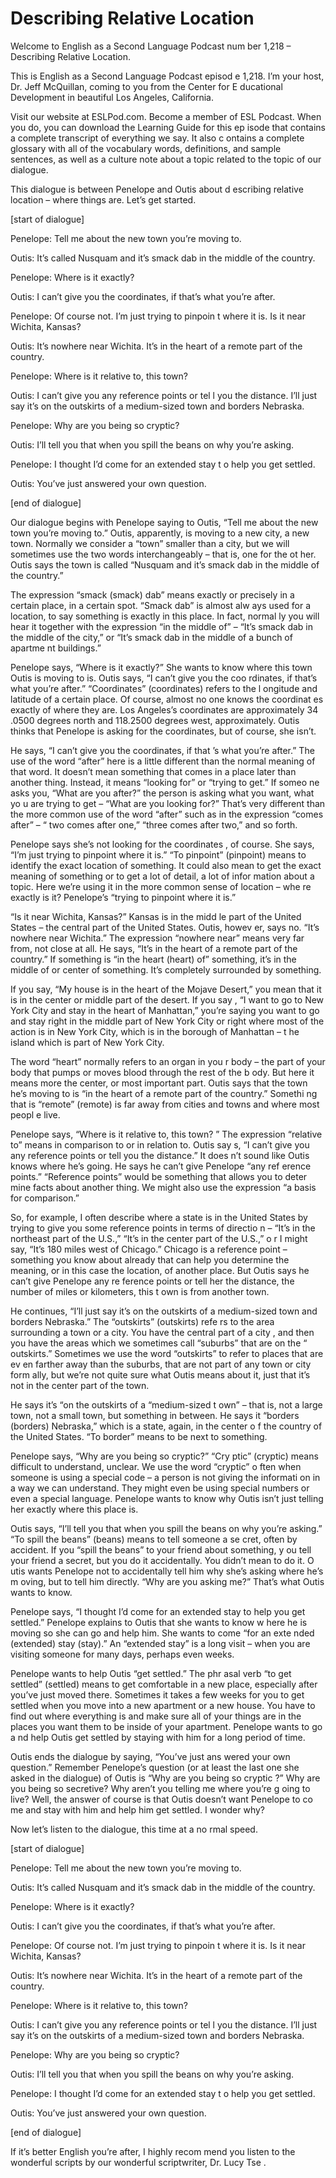 # Describing Relative Location

Welcome to English as a Second Language Podcast num ber 1,218 – Describing Relative Location.

This is English as a Second Language Podcast episod e 1,218. I’m your host, Dr. Jeff McQuillan, coming to you from the Center for E ducational Development in beautiful Los Angeles, California.

Visit our website at ESLPod.com. Become a member of  ESL Podcast. When you do, you can download the Learning Guide for this ep isode that contains a complete transcript of everything we say. It also c ontains a complete glossary with all of the vocabulary words, definitions, and sample sentences, as well as a culture note about a topic related to the topic of our dialogue.

This dialogue is between Penelope and Outis about d escribing relative location – where things are. Let’s get started.

[start of dialogue]

Penelope: Tell me about the new town you’re moving to.

Outis: It’s called Nusquam and it’s smack dab in the middle of the country.

Penelope: Where is it exactly?

Outis: I can’t give you the coordinates, if that’s what you’re after.

Penelope: Of course not. I’m just trying to pinpoin t where it is. Is it near Wichita, Kansas?

Outis: It’s nowhere near Wichita. It’s in the heart  of a remote part of the country.

Penelope: Where is it relative to, this town?

Outis: I can’t give you any reference points or tel l you the distance. I’ll just say it’s on the outskirts of a medium-sized town and borders  Nebraska.

Penelope: Why are you being so cryptic?

Outis: I’ll tell you that when you spill the beans on why you’re asking.

Penelope: I thought I’d come for an extended stay t o help you get settled.

Outis: You’ve just answered your own question.

[end of dialogue]

Our dialogue begins with Penelope saying to Outis, “Tell me about the new town you’re moving to.” Outis, apparently, is moving to a new city, a new town. Normally we consider a “town” smaller than a city, but we will sometimes use the two words interchangeably – that is, one for the ot her. Outis says the town is called “Nusquam and it’s smack dab in the middle of  the country.”

The expression “smack (smack) dab” means exactly or  precisely in a certain place, in a certain spot. “Smack dab” is almost alw ays used for a location, to say something is exactly in this place. In fact, normal ly you will hear it together with the expression “in the middle of” – “It’s smack dab  in the middle of the city,” or “It’s smack dab in the middle of a bunch of apartme nt buildings.”

Penelope says, “Where is it exactly?” She wants to know where this town Outis is moving to is. Outis says, “I can’t give you the coo rdinates, if that’s what you’re after.” “Coordinates” (coordinates) refers to the l ongitude and latitude of a certain place. Of course, almost no one knows the coordinat es exactly of where they are. Los Angeles’s coordinates are approximately 34 .0500 degrees north and 118.2500 degrees west, approximately. Outis thinks that Penelope is asking for the coordinates, but of course, she isn’t.

He says, “I can’t give you the coordinates, if that ’s what you’re after.” The use of the word “after” here is a little different than the normal meaning of that word. It doesn’t mean something that comes in a place later than another thing. Instead, it means “looking for” or “trying to get.” If someo ne asks you, “What are you after?” the person is asking what you want, what yo u are trying to get – “What are you looking for?” That’s very different than the more common use of the word “after” such as in the expression “comes after” – “ two comes after one,” “three comes after two,” and so forth.

Penelope says she’s not looking for the coordinates , of course. She says, “I’m just trying to pinpoint where it is.” “To pinpoint”  (pinpoint) means to identify the exact location of something. It could also mean to get the exact meaning of something or to get a lot of detail, a lot of infor mation about a topic. Here we’re using it in the more common sense of location – whe re exactly is it? Penelope’s “trying to pinpoint where it is.”

“Is it near Wichita, Kansas?” Kansas is in the midd le part of the United States – the central part of the United States. Outis, howev er, says no. “It’s nowhere near Wichita.” The expression “nowhere near” means very far from, not close at all. He says, “It’s in the heart of a remote part of the  country.” If something is “in the heart (heart) of” something, it’s in the middle of or center of something. It’s completely surrounded by something.

If you say, “My house is in the heart of the Mojave  Desert,” you mean that it is in the center or middle part of the desert. If you say , “I want to go to New York City and stay in the heart of Manhattan,” you’re saying you want to go and stay right in the middle part of New York City or right where most of the action is in New York City, which is in the borough of Manhattan – t he island which is part of New York City.

The word “heart” normally refers to an organ in you r body – the part of your body that pumps or moves blood through the rest of the b ody. But here it means more the center, or most important part. Outis says that  the town he’s moving to is “in the heart of a remote part of the country.” Somethi ng that is “remote” (remote) is far away from cities and towns and where most peopl e live.

Penelope says, “Where is it relative to, this town? ” The expression “relative to” means in comparison to or in relation to. Outis say s, “I can’t give you any reference points or tell you the distance.” It does n’t sound like Outis knows where he’s going. He says he can’t give Penelope “any ref erence points.” “Reference points” would be something that allows you to deter mine facts about another thing. We might also use the expression “a basis for comparison.”

So, for example, I often describe where a state is in the United States by trying to give you some reference points in terms of directio n – “It’s in the northeast part of the U.S.,” “It’s in the center part of the U.S.,” o r I might say, “It’s 180 miles west of Chicago.” Chicago is a reference point – something you know about already that can help you determine the meaning, or in this case  the location, of another place. But Outis says he can’t give Penelope any re ference points or tell her the distance, the number of miles or kilometers, this t own is from another town.

He continues, “I’ll just say it’s on the outskirts of a medium-sized town and borders Nebraska.” The “outskirts” (outskirts) refe rs to the area surrounding a town or a city. You have the central part of a city , and then you have the areas which we sometimes call “suburbs” that are on the “ outskirts.” Sometimes we use the word “outskirts” to refer to places that are ev en farther away than the suburbs, that are not part of any town or city form ally, but we’re not quite sure what Outis means about it, just that it’s not in the center part of the town.

 He says it’s “on the outskirts of a “medium-sized t own” – that is, not a large town, not a small town, but something in between. He says  it “borders (borders) Nebraska,” which is a state, again, in the center o f the country of the United States. “To border” means to be next to something.

Penelope says, “Why are you being so cryptic?” “Cry ptic” (cryptic) means difficult to understand, unclear. We use the word “cryptic” o ften when someone is using a special code – a person is not giving the informati on in a way we can understand. They might even be using special numbers or even a special language. Penelope wants to know why Outis isn’t just telling  her exactly where this place is.

Outis says, “I’ll tell you that when you spill the beans on why you’re asking.” “To spill the beans” (beans) means to tell someone a se cret, often by accident. If you “spill the beans” to your friend about something, y ou tell your friend a secret, but you do it accidentally. You didn’t mean to do it. O utis wants Penelope not to accidentally tell him why she’s asking where he’s m oving, but to tell him directly. “Why are you asking me?” That’s what Outis wants to  know.

Penelope says, “I thought I’d come for an extended stay to help you get settled.” Penelope explains to Outis that she wants to know w here he is moving so she can go and help him. She wants to come “for an exte nded (extended) stay (stay).” An “extended stay” is a long visit – when you are visiting someone for many days, perhaps even weeks.

Penelope wants to help Outis “get settled.” The phr asal verb “to get settled” (settled) means to get comfortable in a new place, especially after you’ve just moved there. Sometimes it takes a few weeks for you  to get settled when you move into a new apartment or a new house. You have to find out where everything is and make sure all of your things are in the places you want them to be inside of your apartment. Penelope wants to go a nd help Outis get settled by staying with him for a long period of time.

Outis ends the dialogue by saying, “You’ve just ans wered your own question.” Remember Penelope’s question (or at least the last one she asked in the dialogue) of Outis is “Why are you being so cryptic ?” Why are you being so secretive? Why aren’t you telling me where you’re g oing to live? Well, the answer of course is that Outis doesn’t want Penelope to co me and stay with him and help him get settled. I wonder why?

Now let’s listen to the dialogue, this time at a no rmal speed.

 [start of dialogue]

Penelope: Tell me about the new town you’re moving to.

Outis: It’s called Nusquam and it’s smack dab in the middle of the country.

Penelope: Where is it exactly?

Outis: I can’t give you the coordinates, if that’s what you’re after.

Penelope: Of course not. I’m just trying to pinpoin t where it is. Is it near Wichita, Kansas?

Outis: It’s nowhere near Wichita. It’s in the heart  of a remote part of the country.

Penelope: Where is it relative to, this town?

Outis: I can’t give you any reference points or tel l you the distance. I’ll just say it’s on the outskirts of a medium-sized town and borders  Nebraska.

Penelope: Why are you being so cryptic?

Outis: I’ll tell you that when you spill the beans on why you’re asking.

Penelope: I thought I’d come for an extended stay t o help you get settled.

Outis: You’ve just answered your own question.

[end of dialogue]

If it’s better English you’re after, I highly recom mend you listen to the wonderful scripts by our wonderful scriptwriter, Dr. Lucy Tse .



